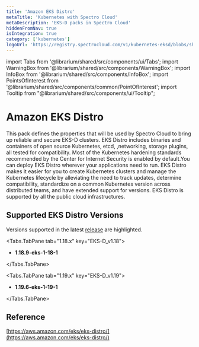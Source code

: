```yaml
---
title: 'Amazon EKS Distro'
metaTitle: 'Kubernetes with Spectro Cloud'
metaDescription: 'EKS-D packs in Spectro Cloud'
hiddenFromNav: true
isIntegration: true
category: ['kubernetes']
logoUrl: 'https://registry.spectrocloud.com/v1/kubernetes-eksd/blobs/sha256:5790ca7040999e2f9371163a319cda652ed1e32139bcb9c6fb32a0152d9f48fb?type=image/png'
---
```


import Tabs from '@librarium/shared/src/components/ui/Tabs';
import WarningBox from '@librarium/shared/src/components/WarningBox';
import InfoBox from '@librarium/shared/src/components/InfoBox';
import PointsOfInterest from '@librarium/shared/src/components/common/PointOfInterest';
import Tooltip from "@librarium/shared/src/components/ui/Tooltip";

# Amazon EKS Distro

This pack defines the properties that will be used by Spectro Cloud to bring up reliable and secure EKS-D clusters. EKS Distro includes binaries and containers of open source Kubernetes, etcd, ,networking, storage plugins, all tested for compatibility. Most of the Kubernetes hardening standards recommended by the Center for Internet Security is enabled by default.You can deploy EKS Distro wherever your applications need to run.
EKS Distro makes it easier for you to create Kubernetes clusters and manage the Kubernetes lifecycle by alleviating the need to track updates, determine compatibility, standardize on a common Kubernetes version across distributed teams, and have extended support for versions. 
EKS Distro is supported by all the public cloud infrastructures.

## Supported EKS Distro Versions

<InfoBox>

Versions supported in the latest [release](/release-notes/) are highlighted.

</InfoBox>

<Tabs>

<Tabs.TabPane tab="1.18.x" key="EKS-D_v1.18">

* **1.18.9-eks-1-18-1**

</Tabs.TabPane>

<Tabs.TabPane tab="1.19.x" key="EKS-D_v1.19">

* **1.19.6-eks-1-19-1** 

</Tabs.TabPane>


</Tabs>

## Reference

[https://aws.amazon.com/eks/eks-distro/](https://aws.amazon.com/eks/eks-distro/)

